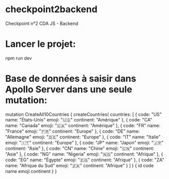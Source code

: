 # checkpoint2backend
Checkpoint n°2 CDA JS - Backend

# Lancer le projet: 

npm run dev

# Base de données à saisir dans Apollo Server dans une seule mutation:

mutation CreateAll10Countries {
  createCountries(
        countries: [
        {
            code: "US"
            name: "États-Unis"
            emoji: "🇺🇸"
            continent: "Amérique"
        },
        {
            code: "CA"
            name: "Canada"
            emoji: "🇨🇦"
            continent: "Amérique"
        },
        {
            code: "FR"
            name: "France"
            emoji: "🇫🇷"
            continent: "Europe"
        },
        {
            code: "DE"
            name: "Allemagne"
            emoji: "🇩🇪"
            continent: "Europe"
        },
        {
            code: "IT"
            name: "Italie"
            emoji: "🇮🇹"
            continent: "Europe"
        },
        {
            code: "JP"
            name: "Japon"
            emoji: "🇯🇵"
            continent: "Asie"
        },
        {
            code: "CN"
            name: "Chine"
            emoji: "🇨🇳"
            continent: "Asie"
        },
        {
            code: "NG"
            name: "Nigeria"
            emoji: "🇳🇬"
            continent: "Afrique"
        },
        {
            code: "EG"
            name: "Égypte"
            emoji: "🇪🇬"
            continent: "Afrique"
        },
        {
            code: "ZA"
            name: "Afrique du Sud"
            emoji: "🇿🇦"
            continent: "Afrique"
        }
        ]
    ) {
        id
        code
        name
        emoji
        continent
    }
    }